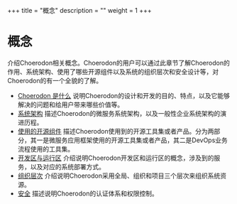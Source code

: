+++
title = "概念"
description = ""
weight = 1
+++

# 概念

介绍Choerodon相关概念。Choerodon的用户可以通过此章节了解Choerodon的作用、系统架构、使用了哪些开源组件以及系统的组织层次和安全设计等，对Choerodon的有一个全貌的了解。

- [Choerodon 是什么](./choerodon-concept) 说明Choerodon的设计和开发的目的、特点，以及它能够解决的问题和给用户带来哪些价值等。
- [系统架构](./choerodon-system-architecture) 描述Choerodon的微服务系统架构，以及一般性企业系统架构的演进历程。
- [使用的开源组件](./choerodon-opensource-component) 描述Choerodon使用到的开源工具集或者产品。分为两部分，其一是微服务应用框架使用的开源工具集或者产品，其二是DevOps业务流程使用的工具集。
- [开发区与运行区](./choerodon-development-deployment) 介绍说明Choerodon开发区和运行区的概念，涉及到的服务，以及对应的系统部署方式。
- [组织层次](./choerodon-org) 介绍说明Choerodon采用全局、组织和项目三个层次来组织系统资源。
- [安全](./security) 描述说明Choerodon的认证体系和权限控制。
